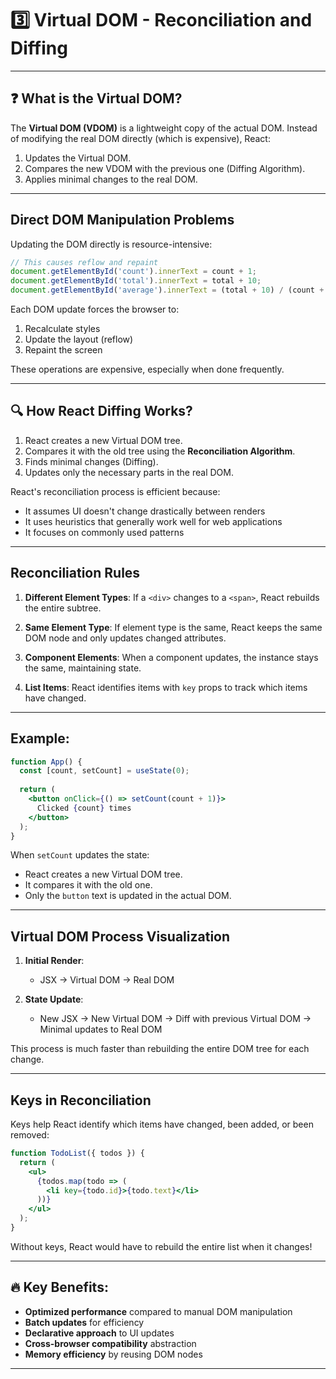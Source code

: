 
# 3️⃣ Virtual DOM - Reconciliation and Diffing
---

## ❓ What is the Virtual DOM?

The **Virtual DOM (VDOM)** is a lightweight copy of the actual DOM. Instead of modifying the real DOM directly (which is expensive), React:

1. Updates the Virtual DOM.
2. Compares the new VDOM with the previous one (Diffing Algorithm).
3. Applies minimal changes to the real DOM.

---

## Direct DOM Manipulation Problems

Updating the DOM directly is resource-intensive:

```js
// This causes reflow and repaint
document.getElementById('count').innerText = count + 1;
document.getElementById('total').innerText = total + 10;
document.getElementById('average').innerText = (total + 10) / (count + 1);
```

Each DOM update forces the browser to:
1. Recalculate styles
2. Update the layout (reflow)
3. Repaint the screen

These operations are expensive, especially when done frequently.

---

## 🔍 How React Diffing Works?

1. React creates a new Virtual DOM tree.
2. Compares it with the old tree using the **Reconciliation Algorithm**.
3. Finds minimal changes (Diffing).
4. Updates only the necessary parts in the real DOM.

React's reconciliation process is efficient because:
- It assumes UI doesn't change drastically between renders
- It uses heuristics that generally work well for web applications
- It focuses on commonly used patterns

---

## Reconciliation Rules

1. **Different Element Types**: If a `<div>` changes to a `<span>`, React rebuilds the entire subtree.

2. **Same Element Type**: If element type is the same, React keeps the same DOM node and only updates changed attributes.

3. **Component Elements**: When a component updates, the instance stays the same, maintaining state.

4. **List Items**: React identifies items with `key` props to track which items have changed.

---

## **Example:**

```jsx
function App() { 
  const [count, setCount] = useState(0); 
  
  return (
    <button onClick={() => setCount(count + 1)}>
      Clicked {count} times
    </button>
  ); 
}
```

When `setCount` updates the state:
* React creates a new Virtual DOM tree.
* It compares it with the old one.
* Only the `button` text is updated in the actual DOM.

---

## Virtual DOM Process Visualization

1. **Initial Render**: 
   - JSX → Virtual DOM → Real DOM

2. **State Update**:
   - New JSX → New Virtual DOM → Diff with previous Virtual DOM → Minimal updates to Real DOM

This process is much faster than rebuilding the entire DOM tree for each change.

---

## Keys in Reconciliation

Keys help React identify which items have changed, been added, or been removed:

```jsx
function TodoList({ todos }) {
  return (
    <ul>
      {todos.map(todo => (
        <li key={todo.id}>{todo.text}</li>
      ))}
    </ul>
  );
}
```

Without keys, React would have to rebuild the entire list when it changes!

---

## 🔥 **Key Benefits**:

* **Optimized performance** compared to manual DOM manipulation
* **Batch updates** for efficiency
* **Declarative approach** to UI updates
* **Cross-browser compatibility** abstraction
* **Memory efficiency** by reusing DOM nodes

---
